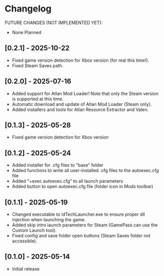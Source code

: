 # Changelog

FUTURE CHANGES (NOT IMPLEMENTED YET):

- None Planned

## [0.2.1] - 2025-10-22

- Fixed game version detection for Xbox version (for real this time!).
- Fixed Steam Saves path.

## [0.2.0] - 2025-07-16

- Added support for Atlan Mod Loader! Note that only the Steam version is supported at this time.
- Automatic download and update of Atlan Mod Loader (Steam only).
- Added installers and tools for Atlan Resource Extractor and Valen.

## [0.1.3] - 2025-05-28

- Fixed game version detection for Xbox version

## [0.1.2] - 2025-05-24

- Added installer for .cfg files to "base" folder
- Added functions to write all user-installed .cfg files to the autoexec.cfg file
- Added "+exec autoexec.cfg" to all launch parameters
- Added button to open autoexec.cfg file (folder icon in Mods toolbar)

## [0.1.1] - 2025-05-19

- Changed executable to idTechLauncher.exe to ensure proper dll injection when launching the game.
- Added skip intro launch parameters for Steam (GamePass can use the Custom Launch tool).
- Fixed config and save folder open buttons (Steam Saves folder not accessible).

## [0.1.0] - 2025-05-14

- Initial release
